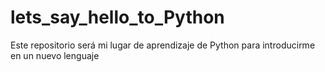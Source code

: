 # lets_say_hello_to_Python
Este repositorio será mi lugar de aprendizaje de Python para introducirme en un nuevo lenguaje
